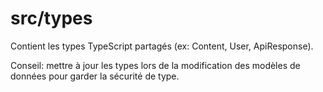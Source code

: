 # src/types

Contient les types TypeScript partagés (ex: Content, User, ApiResponse).

Conseil: mettre à jour les types lors de la modification des modèles de données pour garder la sécurité de type.
